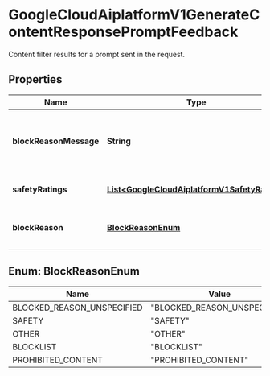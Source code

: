 

# GoogleCloudAiplatformV1GenerateContentResponsePromptFeedback

Content filter results for a prompt sent in the request.

## Properties

| Name | Type | Description | Notes |
|------------ | ------------- | ------------- | -------------|
|**blockReasonMessage** | **String** | Output only. A readable block reason message. |  [optional] [readonly] |
|**safetyRatings** | [**List&lt;GoogleCloudAiplatformV1SafetyRating&gt;**](GoogleCloudAiplatformV1SafetyRating.md) | Output only. Safety ratings. |  [optional] |
|**blockReason** | [**BlockReasonEnum**](#BlockReasonEnum) | Output only. Blocked reason. |  [optional] [readonly] |



## Enum: BlockReasonEnum

| Name | Value |
|---- | -----|
| BLOCKED_REASON_UNSPECIFIED | &quot;BLOCKED_REASON_UNSPECIFIED&quot; |
| SAFETY | &quot;SAFETY&quot; |
| OTHER | &quot;OTHER&quot; |
| BLOCKLIST | &quot;BLOCKLIST&quot; |
| PROHIBITED_CONTENT | &quot;PROHIBITED_CONTENT&quot; |



